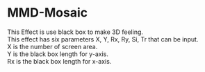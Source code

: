 # MMD-Mosaic
This Effect is use black box to make 3D feeling.  
This effect has six parameters X, Y, Rx, Ry, Si, Tr that can be input.  
X is the number of screen area.  
Y is the black box length for y-axis.  
Rx is the black box length for x-axis.
